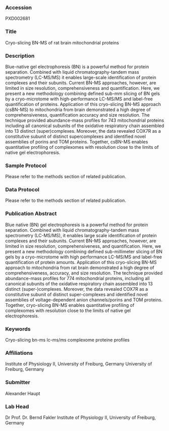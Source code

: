 ### Accession
PXD002681

### Title
Cryo-slicing BN-MS of rat brain mitochondrial proteins

### Description
Blue-native gel electrophoresis (BN) is a powerful method for protein separation. Combined with liquid chromatography-tandem mass spectrometry (LC-MS/MS) it enables large-scale identification of protein complexes and their subunits. Current BN-MS approaches, however, are limited in size resolution, comprehensiveness and quantification. Here, we present a new methodology combining defined sub-mm slicing of BN gels by a cryo-microtome with high-performance LC-MS/MS and label-free quantification of proteins. Application of this cryo-slicing BN-MS approach (csBN-MS) to mitochondria from brain demonstrated a high degree of comprehensiveness, quantification accuracy and size resolution. The technique provided abundance-mass profiles for 743 mitochondrial proteins including all canonical subunits of the oxidative respiratory chain assembled into 13 distinct (super)complexes. Moreover, the data revealed COX7R as a constitutive subunit of distinct supercomplexes and identified novel assemblies of porins and TOM proteins. Together, csBN-MS enables quantitative profiling of complexomes with resolution close to the limits of native gel electrophoresis.

### Sample Protocol
Please refer to the methods section of related publication.

### Data Protocol
Please refer to the methods section of related publication.

### Publication Abstract
Blue native (BN) gel electrophoresis is a powerful method for protein separation. Combined with liquid chromatography-tandem mass spectrometry (LC-MS/MS), it enables large scale identification of protein complexes and their subunits. Current BN-MS approaches, however, are limited in size resolution, comprehensiveness, and quantification. Here, we present a new methodology combining defined sub-millimeter slicing of BN gels by a cryo-microtome with high performance LC-MS/MS and label-free quantification of protein amounts. Application of this cryo-slicing BN-MS approach to mitochondria from rat brain demonstrated a high degree of comprehensiveness, accuracy, and size resolution. The technique provided abundance-mass profiles for 774 mitochondrial proteins, including all canonical subunits of the oxidative respiratory chain assembled into 13 distinct (super-)complexes. Moreover, the data revealed COX7R as a constitutive subunit of distinct super-complexes and identified novel assemblies of voltage-dependent anion channels/porins and TOM proteins. Together, cryo-slicing BN-MS enables quantitative profiling of complexomes with resolution close to the limits of native gel electrophoresis.

### Keywords
Cryo-slicing bn-ms lc-ms/ms complexome proteine profiles

### Affiliations
Institute of Physiology II, University of Freiburg, Germany
University of Freiburg, Germany

### Submitter
Alexander Haupt

### Lab Head
Dr Prof. Dr. Bernd Fakler
Institute of Physiology II, University of Freiburg, Germany


